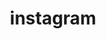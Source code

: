 ---
title: instagram
username: jus.lesjak
link: https://www.instagram.com/jus.lesjak/
icon: fa fa-instagram

---